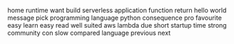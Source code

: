 home runtime want build serverless application function return hello world message pick programming language python consequence pro favourite easy learn easy read well suited aws lambda due short startup time strong community con slow compared language previous next